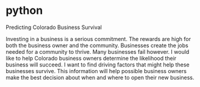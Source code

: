 # python
Predicting Colorado Business Survival 

Investing in a business is a serious commitment. The rewards are high for both the business owner and the community. Businesses create the jobs needed for a community to thrive. Many businesses fail however. I would like to help Colorado business owners determine the likelihood their business will succeed. I want to find driving factors that might help these businesses survive. This information will help possible business owners make the best decision about when and where to open their new business.

